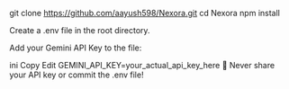 git clone https://github.com/aayush598/Nexora.git
cd Nexora
npm install


Create a .env file in the root directory.

Add your Gemini API Key to the file:

ini
Copy
Edit
GEMINI_API_KEY=your_actual_api_key_here
🚨 Never share your API key or commit the .env file!




